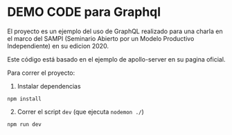# DEMO CODE para Graphql

El proyecto es un ejemplo del uso de GraphQL realizado para una charla 
en el marco del SAMPI (Seminario Abierto por un Modelo Productivo Independiente) 
en su edicion 2020.

Este código está basado en el ejemplo de apollo-server en su pagina oficial.

Para correr el proyecto:

1. Instalar dependencias
```
npm install
```
2. Correr el script `dev` (que ejecuta `nodemon ./`)
```
npm run dev
```
